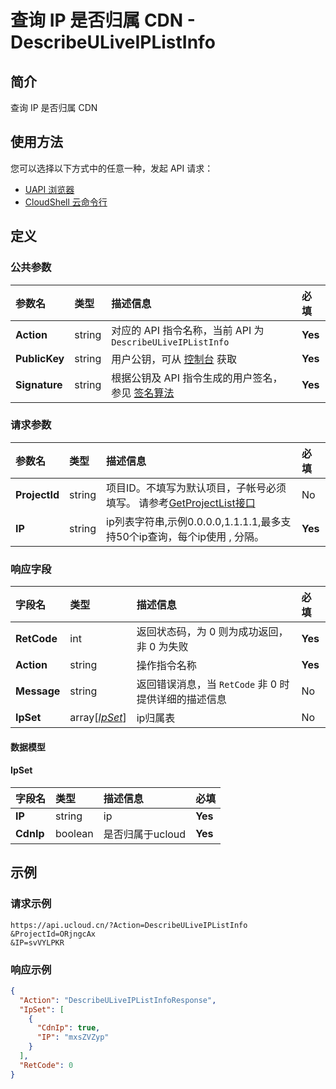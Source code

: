 # 查询 IP 是否归属 CDN - DescribeULiveIPListInfo

## 简介

查询 IP 是否归属 CDN






## 使用方法

您可以选择以下方式中的任意一种，发起 API 请求：
- [UAPI 浏览器](https://console.ucloud.cn/uapi/detail?id=DescribeULiveIPListInfo)
- [CloudShell 云命令行](https://shell.ucloud.cn/)


## 定义

### 公共参数

| 参数名 | 类型 | 描述信息 | 必填 |
|:---|:---|:---|:---|
| **Action**     | string  | 对应的 API 指令名称，当前 API 为 `DescribeULiveIPListInfo`                        | **Yes** |
| **PublicKey**  | string  | 用户公钥，可从 [控制台](https://console.ucloud.cn/uapi/apikey) 获取                                             | **Yes** |
| **Signature**  | string  | 根据公钥及 API 指令生成的用户签名，参见 [签名算法](api/summary/signature.md)  | **Yes** |

### 请求参数

| 参数名 | 类型 | 描述信息 | 必填 |
|:---|:---|:---|:---|
| **ProjectId** | string | 项目ID。不填写为默认项目，子帐号必须填写。 请参考[GetProjectList接口](https://docs.ucloud.cn/api/summary/get_project_list) |No|
| **IP** | string | ip列表字符串,示例0.0.0.0,1.1.1.1,最多支持50个ip查询，每个ip使用 , 分隔。 |**Yes**|

### 响应字段

| 字段名 | 类型 | 描述信息 | 必填 |
|:---|:---|:---|:---|
| **RetCode** | int | 返回状态码，为 0 则为成功返回，非 0 为失败 |**Yes**|
| **Action** | string | 操作指令名称 |**Yes**|
| **Message** | string | 返回错误消息，当 `RetCode` 非 0 时提供详细的描述信息 |No|
| **IpSet** | array[[*IpSet*](#IpSet)] | ip归属表 |No|

#### 数据模型


#### IpSet

| 字段名 | 类型 | 描述信息 | 必填 |
|:---|:---|:---|:---|
| **IP** | string | ip |**Yes**|
| **CdnIp** | boolean | 是否归属于ucloud |**Yes**|

## 示例

### 请求示例
    
```
https://api.ucloud.cn/?Action=DescribeULiveIPListInfo
&ProjectId=ORjngcAx
&IP=svVYLPKR
```

### 响应示例
    
```json
{
  "Action": "DescribeULiveIPListInfoResponse",
  "IpSet": [
    {
      "CdnIp": true,
      "IP": "mxsZVZyp"
    }
  ],
  "RetCode": 0
}
```





